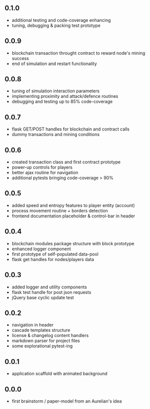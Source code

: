 0.1.0
-----
- additional testing and code-coverage enhancing
- tuning, debugging & packing test prototype

0.0.9
-----
- blockchain transaction throught contract to reward node's mining success
- end of simulation and restart functionality

0.0.8
-----
- tuning of simulation interaction parameters
- implementing proximity and attack/defence routines
- debugging and testing up to 85% code-coverage

0.0.7
-----
- flask GET/POST handles for blockchain and contract calls
- dummy transactions and mining conditions

0.0.6
-----
- created transaction class and first contract prototype
- power-up controls for players
- better ajax routine for navigation
- additional pytests bringing code-coverage > 90%

0.0.5
-----
- added speed and entropy features to player entity (account)
- process movement routine + borders detection
- frontend documentation placeholder & control-bar in header

0.0.4
-----
- blockchain modules package structure with block prototype
- enhanced logger component
- first prototype of self-populated data-pool
- flask get handles for nodes/players data

0.0.3
-----
- added logger and utility components
- flask test handle for post json requests
- jQuery base cyclic update test

0.0.2
-----
- navigation in header
- cascade templates structure
- license & changelog content handlers
- markdown parser for project files
- some explorational pytest-ing

0.0.1
-----
- application scaffold with animated background

0.0.0
-----
- first brainstorm / paper-model from an Aurelian's idea
